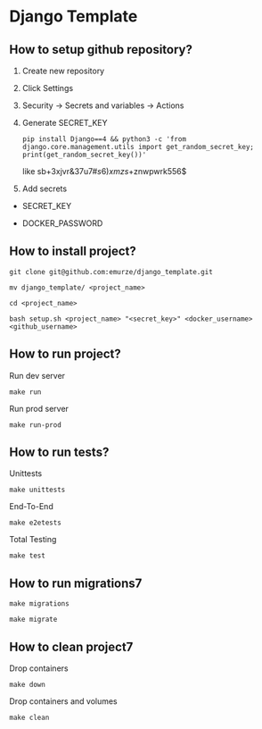 # Django Template

## How to setup github repository?

1. Create new repository

2. Click Settings

3. Security -> Secrets and variables -> Actions

4. Generate SECRET_KEY
    ```
    pip install Django==4 && python3 -c 'from django.core.management.utils import get_random_secret_key; print(get_random_secret_key())'
    ```
    like sb+3xjvr&37u7#$s6)xmzs+%0at_ze792q(wop$znwpwrk556$
5. Add secrets

  - SECRET_KEY

  - DOCKER_PASSWORD


## How to install project?

```
git clone git@github.com:emurze/django_template.git
```

<!-- ##### -->
```
mv django_template/ <project_name>
```
<!-- ##### -->

```
cd <project_name>
```

```
bash setup.sh <project_name> "<secret_key>" <docker_username> <github_username>
```

## How to run project?

Run dev server

```
make run
```

Run prod server

```
make run-prod
```

## How to run tests?

Unittests
```
make unittests
```

End-To-End
```
make e2etests
```

Total Testing
```
make test
```

## How to run migrations7

```
make migrations
```

```
make migrate
```

## How to clean project7

Drop containers
```
make down
```

Drop containers and volumes
```
make clean
```
